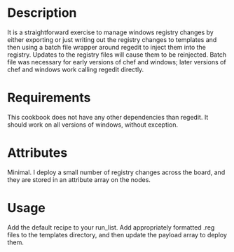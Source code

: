 Description
===========

It is a straightforward exercise to manage windows registry changes by either exporting or just writing out the registry changes to templates and then using a batch file wrapper around regedit to inject them into the registry.  Updates to the registry files will cause them to be reinjected.  Batch file was necessary for early versions of chef and windows; later versions of chef and windows work calling regedit directly.

Requirements
============

This cookbook does not have any other dependencies than regedit.  It should work on all versions of windows, without exception.

Attributes
==========

Minimal.  I deploy a small number of registry changes across the board, and they are stored in an attribute array on the nodes.

Usage
=====

Add the default recipe to your run_list.  Add appropriately formatted .reg files to the templates directory, and then update the payload array to deploy them.

